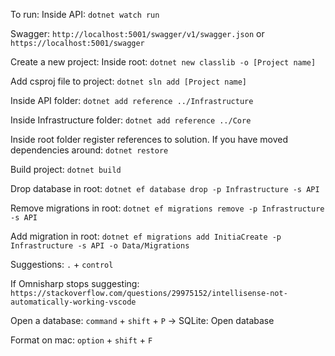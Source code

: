 To run: Inside API:  `dotnet watch run`

Swagger: `http://localhost:5001/swagger/v1/swagger.json` or  `https://localhost:5001/swagger`

Create a new project: Inside root: `dotnet new classlib -o [Project name]`

Add csproj file to project: `dotnet sln add [Project name]`

Inside API folder: `dotnet add reference ../Infrastructure`

Inside Infrastructure folder: `dotnet add reference ../Core`

Inside root folder register references to solution. If you have moved dependencies around: `dotnet restore`

Build project: `dotnet build`

Drop database in root: `dotnet ef database drop -p Infrastructure -s API`

Remove migrations in root: `dotnet ef migrations remove -p Infrastructure -s API`

Add migration in root: `dotnet ef migrations add InitiaCreate -p Infrastructure -s API -o Data/Migrations`

Suggestions: `.` + `control`

If Omnisharp stops suggesting: `https://stackoverflow.com/questions/29975152/intellisense-not-automatically-working-vscode`

Open a database: `command` + `shift` + `P` -> SQLite: Open database

Format on mac: `option` + `shift` + `F`
